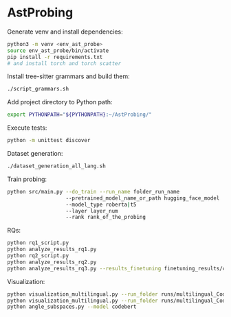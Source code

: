 # AstProbing

Generate venv and install dependencies:

```sh
python3 -m venv <env_ast_probe>
source env_ast_probe/bin/activate
pip install -r requirements.txt
# and install torch and torch scatter
```


Install tree-sitter grammars and build them:

```sh
./script_grammars.sh
```

Add project directory to Python path:

```sh
export PYTHONPATH="${PYTHONPATH}:~/AstProbing/"
```

Execute tests:
 
```sh
python -m unittest discover
```

Dataset generation:

```sh
./dataset_generation_all_lang.sh
```

Train probing:

```sh
python src/main.py --do_train --run_name folder_run_name 
                   --pretrained_model_name_or_path hugging_face_model
                   --model_type roberta|t5
                   --layer layer_num
                   --rank rank_of_the_probing
```

RQs:
```sh
python rq1_script.py
python analyze_results_rq1.py
python rq2_script.py
python analyze_results_rq2.py
python analyze_results_rq3.py --results_finetuning finetuning_results/code_search_avg.json
```

Visualization:
```sh
python visualization_multilingual.py --run_folder runs/multilingual_CodeBERTrand-baseline/ --model codebert-baseline
python visualization_multilingual.py --run_folder runs/multilingual_CodeBERT/ --model codebert
python angle_subspaces.py --model codebert
```